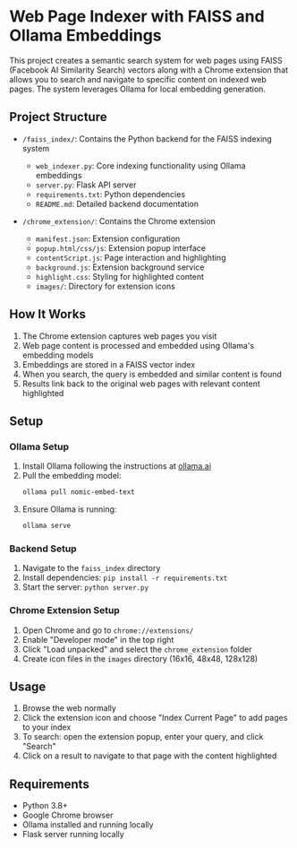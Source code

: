 # Web Page Indexer with FAISS and Ollama Embeddings

This project creates a semantic search system for web pages using FAISS (Facebook AI Similarity Search) vectors along with a Chrome extension that allows you to search and navigate to specific content on indexed web pages. The system leverages Ollama for local embedding generation.

## Project Structure

- `/faiss_index/`: Contains the Python backend for the FAISS indexing system
  - `web_indexer.py`: Core indexing functionality using Ollama embeddings
  - `server.py`: Flask API server
  - `requirements.txt`: Python dependencies
  - `README.md`: Detailed backend documentation

- `/chrome_extension/`: Contains the Chrome extension
  - `manifest.json`: Extension configuration
  - `popup.html/css/js`: Extension popup interface
  - `contentScript.js`: Page interaction and highlighting
  - `background.js`: Extension background service
  - `highlight.css`: Styling for highlighted content
  - `images/`: Directory for extension icons

## How It Works

1. The Chrome extension captures web pages you visit
2. Web page content is processed and embedded using Ollama's embedding models
3. Embeddings are stored in a FAISS vector index
4. When you search, the query is embedded and similar content is found
5. Results link back to the original web pages with relevant content highlighted

## Setup

### Ollama Setup

1. Install Ollama following the instructions at [ollama.ai](https://ollama.ai)
2. Pull the embedding model:
   ```bash
   ollama pull nomic-embed-text
   ```
3. Ensure Ollama is running:
   ```bash
   ollama serve
   ```

### Backend Setup

1. Navigate to the `faiss_index` directory
2. Install dependencies: `pip install -r requirements.txt`
3. Start the server: `python server.py`

### Chrome Extension Setup

1. Open Chrome and go to `chrome://extensions/`
2. Enable "Developer mode" in the top right
3. Click "Load unpacked" and select the `chrome_extension` folder
4. Create icon files in the `images` directory (16x16, 48x48, 128x128)

## Usage

1. Browse the web normally
2. Click the extension icon and choose "Index Current Page" to add pages to your index
3. To search: open the extension popup, enter your query, and click "Search"
4. Click on a result to navigate to that page with the content highlighted

## Requirements

- Python 3.8+
- Google Chrome browser
- Ollama installed and running locally
- Flask server running locally